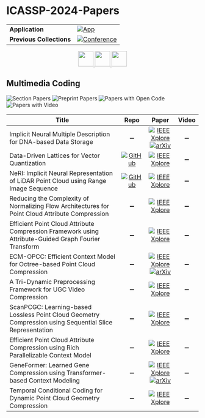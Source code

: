 # ICASSP-2024-Papers

<table>
    <tr>
        <td><strong>Application</strong></td>
        <td>
            <a href="https://huggingface.co/spaces/DmitryRyumin/NewEraAI-Papers" style="float:left;">
                <img src="https://img.shields.io/badge/🤗-NewEraAI--Papers-FFD21F.svg" alt="App" />
            </a>
        </td>
    </tr>
    <tr>
        <td><strong>Previous Collections</strong></td>
        <td>
            <a href="https://github.com/DmitryRyumin/ICASSP-2023-24-Papers/blob/main/README_2023.md">
                <img src="http://img.shields.io/badge/ICASSP-2023-0073AE.svg" alt="Conference">
            </a>
        </td>
    </tr>
</table>

<div align="center">
    <a href="https://github.com/DmitryRyumin/ICASSP-2023-24-Papers/blob/main/sections/2024/main/SPTM-P2.md">
        <img src="https://cdn.jsdelivr.net/gh/DmitryRyumin/NewEraAI-Papers@main/images/left.svg" width="40" alt="" />
    </a>
    <a href="https://github.com/DmitryRyumin/ICASSP-2023-24-Papers/">
        <img src="https://cdn.jsdelivr.net/gh/DmitryRyumin/NewEraAI-Papers@main/images/home.svg" width="40" alt="" />
    </a>
    <a href="https://github.com/DmitryRyumin/ICASSP-2023-24-Papers/blob/main/sections/2024/main/IFS-P2.md">
        <img src="https://cdn.jsdelivr.net/gh/DmitryRyumin/NewEraAI-Papers@main/images/right.svg" width="40" alt="" />
    </a>
</div>

## Multimedia Coding

![Section Papers](https://img.shields.io/badge/Section%20Papers-11-42BA16) ![Preprint Papers](https://img.shields.io/badge/Preprint%20Papers-3-b31b1b) ![Papers with Open Code](https://img.shields.io/badge/Papers%20with%20Open%20Code-2-1D7FBF) ![Papers with Video](https://img.shields.io/badge/Papers%20with%20Video-0-FF0000)

| **Title** | **Repo** | **Paper** | **Video** |
|-----------|:--------:|:---------:|:---------:|
| Implicit Neural Multiple Description for DNA-based Data Storage | :heavy_minus_sign: | [![IEEE Xplore](https://img.shields.io/badge/IEEE-10446157-E4A42C.svg)](https://ieeexplore.ieee.org/document/10446157) <br /> [![arXiv](https://img.shields.io/badge/arXiv-2309.06956-b31b1b.svg)](https://arxiv.org/abs/2309.06956) | :heavy_minus_sign: |
| Data-Driven Lattices for Vector Quantization | [![GitHub](https://img.shields.io/github/stars/omerbokobza/DeepQuantizationProject?style=flat)](https://github.com/omerbokobza/DeepQuantizationProject) | [![IEEE Xplore](https://img.shields.io/badge/IEEE-10446730-E4A42C.svg)](https://ieeexplore.ieee.org/document/10446730) | :heavy_minus_sign: |
| NeRI: Implicit Neural Representation of LiDAR Point Cloud using Range Image Sequence | [![GitHub](https://img.shields.io/github/stars/RuixiangXue/NeRI?style=flat)](https://github.com/RuixiangXue/NeRI) | [![IEEE Xplore](https://img.shields.io/badge/IEEE-10446596-E4A42C.svg)](https://ieeexplore.ieee.org/document/10446596) | :heavy_minus_sign: |
| Reducing the Complexity of Normalizing Flow Architectures for Point Cloud Attribute Compression | :heavy_minus_sign: | [![IEEE Xplore](https://img.shields.io/badge/IEEE-10446754-E4A42C.svg)](https://ieeexplore.ieee.org/document/10446754) | :heavy_minus_sign: |
| Efficient Point Cloud Attribute Compression Framework using Attribute-Guided Graph Fourier Transform | :heavy_minus_sign: | [![IEEE Xplore](https://img.shields.io/badge/IEEE-10445988-E4A42C.svg)](https://ieeexplore.ieee.org/document/10445988) | :heavy_minus_sign: |
| ECM-OPCC: Efficient Context Model for Octree-based Point Cloud Compression | :heavy_minus_sign: | [![IEEE Xplore](https://img.shields.io/badge/IEEE-10446374-E4A42C.svg)](https://ieeexplore.ieee.org/document/10446374) <br /> [![arXiv](https://img.shields.io/badge/arXiv-2211.10916-b31b1b.svg)](https://arxiv.org/abs/2211.10916) | :heavy_minus_sign: |
| A Tri-Dynamic Preprocessing Framework for UGC Video Compression | :heavy_minus_sign: | [![IEEE Xplore](https://img.shields.io/badge/IEEE-10445837-E4A42C.svg)](https://ieeexplore.ieee.org/document/10445837) | :heavy_minus_sign: |
| ScanPCGC: Learning-based Lossless Point Cloud Geometry Compression using Sequential Slice Representation | :heavy_minus_sign: | [![IEEE Xplore](https://img.shields.io/badge/IEEE-10447944-E4A42C.svg)](https://ieeexplore.ieee.org/document/10447944) | :heavy_minus_sign: |
| Efficient Point Cloud Attribute Compression using Rich Parallelizable Context Model | :heavy_minus_sign: | [![IEEE Xplore](https://img.shields.io/badge/IEEE-10448389-E4A42C.svg)](https://ieeexplore.ieee.org/document/10448389) | :heavy_minus_sign: |
| GeneFormer: Learned Gene Compression using Transformer-based Context Modeling | :heavy_minus_sign: | [![IEEE Xplore](https://img.shields.io/badge/IEEE-10448360-E4A42C.svg)](https://ieeexplore.ieee.org/document/10448360) <br /> [![arXiv](https://img.shields.io/badge/arXiv-2212.08379-b31b1b.svg)](https://arxiv.org/abs/2212.08379) | :heavy_minus_sign: |
| Temporal Conditional Coding for Dynamic Point Cloud Geometry Compression | :heavy_minus_sign: | [![IEEE Xplore](https://img.shields.io/badge/IEEE-10447562-E4A42C.svg)](https://ieeexplore.ieee.org/document/10447562) | :heavy_minus_sign: |

